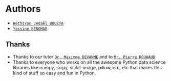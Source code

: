 # Authors

*   [`Hethsron Jedaël BOUEYA`](mailto:hetshron-jeadel.boueya@uha.fr)
*   [`Yassine BENOMAR`](mailto:yassine.benomar@uha.fr)

## Thanks

*   Thanks to our tutor [`Dr. Maximme DEVANNE`](https://maxime-devanne.com/) and to [`Mr. Pierre ROUHAUD`](https://stimulactiv.com/)
*   Thanks to everyone who works on all the awesome Python data science libraries like numpy, scipy, scikit-image, pillow, etc, etc that makes this kind of stuff so easy and fun in Python.
